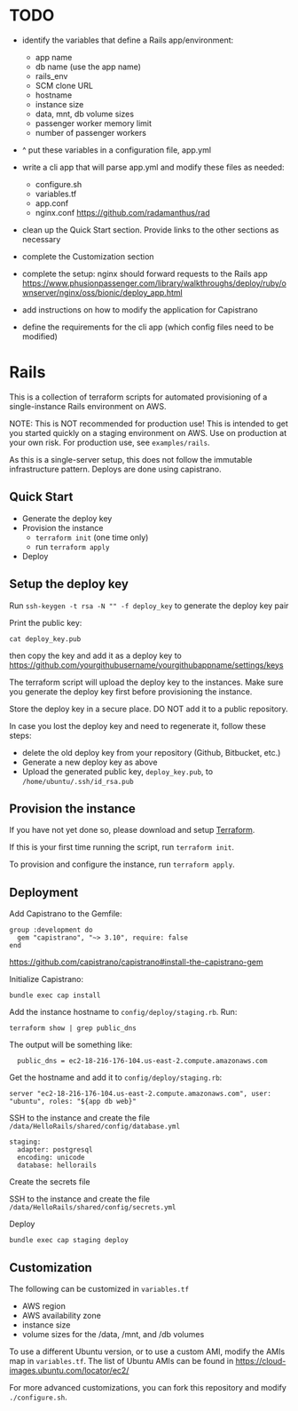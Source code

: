 # TODO
- identify the variables that define a Rails app/environment:
  - app name
  - db name (use the app name)
  - rails_env
  - SCM clone URL
  - hostname
  - instance size
  - data, mnt, db volume sizes
  - passenger worker memory limit
  - number of passenger workers
- ^ put these variables in a configuration file, app.yml
- write a cli app that will parse app.yml and modify these files as needed:
  - configure.sh
  - variables.tf
  - app.conf
  - nginx.conf
https://github.com/radamanthus/rad

- clean up the Quick Start section. Provide links to the other sections as necessary
- complete the Customization section
- complete the setup: nginx should forward requests to the Rails app
https://www.phusionpassenger.com/library/walkthroughs/deploy/ruby/ownserver/nginx/oss/bionic/deploy_app.html
- add instructions on how to modify the application for Capistrano
- define the requirements for the cli app (which config files need to be modified)

# Rails

This is a collection of terraform scripts for automated provisioning of a single-instance Rails environment on AWS.

NOTE: This is NOT recommended for production use! This is intended to get you started quickly on a staging environment on AWS. Use on production at your own risk. For production use, see `examples/rails`.

As this is a single-server setup, this does not follow the immutable infrastructure pattern. Deploys are done using capistrano.

## Quick Start

- Generate the deploy key
- Provision the instance
  - `terraform init` (one time only)
  - run `terraform apply`
- Deploy

## Setup the deploy key

Run `ssh-keygen -t rsa -N "" -f deploy_key` to generate the deploy key pair

Print the public key:

```
cat deploy_key.pub
```

then copy the key and add it as a deploy key to https://github.com/yourgithubusername/yourgithubappname/settings/keys

The terraform script will upload the deploy key to the instances. Make sure you generate the deploy key first before provisioning the instance.

Store the deploy key in a secure place. DO NOT add it to a public repository.

In case you lost the deploy key and need to regenerate it, follow these steps:

- delete the old deploy key from your repository (Github, Bitbucket, etc.)
- Generate a new deploy key as above
- Upload the generated public key, `deploy_key.pub`, to `/home/ubuntu/.ssh/id_rsa.pub`

## Provision the instance

If you have not yet done so, please download and setup [Terraform](http://terraform.io).

If this is your first time running the script, run `terraform init`.

To provision and configure the instance, run `terraform apply`.

## Deployment

Add Capistrano to the Gemfile:

```
group :development do
  gem "capistrano", "~> 3.10", require: false
end
```

https://github.com/capistrano/capistrano#install-the-capistrano-gem

Initialize Capistrano:

```
bundle exec cap install
```

Add the instance hostname to `config/deploy/staging.rb`. Run:

```
terraform show | grep public_dns
```

The output will be something like:

```
  public_dns = ec2-18-216-176-104.us-east-2.compute.amazonaws.com
```

Get the hostname and add it to `config/deploy/staging.rb`:

```
server "ec2-18-216-176-104.us-east-2.compute.amazonaws.com", user: "ubuntu", roles: "${app db web}"
```

SSH to the instance and create the file `/data/HelloRails/shared/config/database.yml`

```
staging:
  adapter: postgresql
  encoding: unicode
  database: hellorails
```

Create the secrets file

SSH to the instance and create the file `/data/HelloRails/shared/config/secrets.yml`

Deploy

```
bundle exec cap staging deploy
```

## Customization

The following can be customized in `variables.tf`
- AWS region
- AWS availability zone
- instance size
- volume sizes for the /data, /mnt, and /db volumes

To use a different Ubuntu version, or to use a custom AMI, modify the AMIs map in `variables.tf`. The list of Ubuntu AMIs can be found in https://cloud-images.ubuntu.com/locator/ec2/

For more advanced customizations, you can fork this repository and modify `./configure.sh`.

